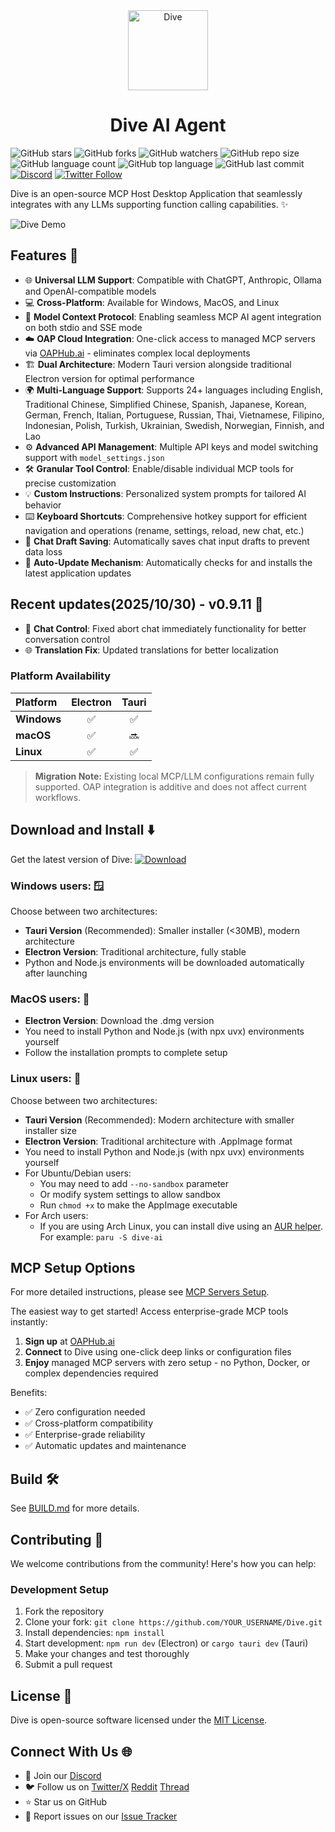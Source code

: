 <div align="center">
<img src="build/icon.png" alt="Dive" width="128" height="128">
<h1>Dive AI Agent</h1>
</div>

![GitHub stars](https://img.shields.io/github/stars/OpenAgentPlatform/Dive?style=social)
![GitHub forks](https://img.shields.io/github/forks/OpenAgentPlatform/Dive?style=social)
![GitHub watchers](https://img.shields.io/github/watchers/OpenAgentPlatform/Dive?style=social)
![GitHub repo size](https://img.shields.io/github/repo-size/OpenAgentPlatform/Dive)
![GitHub language count](https://img.shields.io/github/languages/count/OpenAgentPlatform/Dive)
![GitHub top language](https://img.shields.io/github/languages/top/OpenAgentPlatform/Dive)
![GitHub last commit](https://img.shields.io/github/last-commit/OpenAgentPlatform/Dive?color=red)
[![Discord](https://img.shields.io/badge/Discord-Dive-blue?logo=discord&logoColor=white)](https://discord.gg/xaV7xzMYBA)
[![Twitter Follow](https://img.shields.io/twitter/follow/Dive_ai_agent?style=social)](https://twitter.com/Dive_ai_agent)

Dive is an open-source MCP Host Desktop Application that seamlessly integrates with any LLMs supporting function calling capabilities. ✨

![Dive Demo](./docs/0.8.0_DiveGIF.gif)

## Features 🎯

- 🌐 **Universal LLM Support**: Compatible with ChatGPT, Anthropic, Ollama and OpenAI-compatible models
- 💻 **Cross-Platform**: Available for Windows, MacOS, and Linux
- 🔄 **Model Context Protocol**: Enabling seamless MCP AI agent integration on both stdio and SSE mode
- ☁️ **OAP Cloud Integration**: One-click access to managed MCP servers via [OAPHub.ai](https://oaphub.ai/) - eliminates complex local deployments
- 🏗️ **Dual Architecture**: Modern Tauri version alongside traditional Electron version for optimal performance
- 🌍 **Multi-Language Support**: Supports 24+ languages including English, Traditional Chinese, Simplified Chinese, Spanish, Japanese, Korean, German, French, Italian, Portuguese, Russian, Thai, Vietnamese, Filipino, Indonesian, Polish, Turkish, Ukrainian, Swedish, Norwegian, Finnish, and Lao
- ⚙️ **Advanced API Management**: Multiple API keys and model switching support with `model_settings.json`
- 🛠️ **Granular Tool Control**: Enable/disable individual MCP tools for precise customization
- 💡 **Custom Instructions**: Personalized system prompts for tailored AI behavior
- ⌨️ **Keyboard Shortcuts**: Comprehensive hotkey support for efficient navigation and operations (rename, settings, reload, new chat, etc.)
- 📝 **Chat Draft Saving**: Automatically saves chat input drafts to prevent data loss
- 🔄 **Auto-Update Mechanism**: Automatically checks for and installs the latest application updates

## Recent updates(2025/10/30) - v0.9.11 🎉

- 💬 **Chat Control**: Fixed abort chat immediately functionality for better conversation control
- 🌐 **Translation Fix**: Updated translations for better localization

### Platform Availability

| Platform | Electron | Tauri |
| :--- | :---: | :---: |
| **Windows** | ✅ | ✅ |
| **macOS** | ✅ | 🔜 |
| **Linux** | ✅ | ✅ |

> **Migration Note:** Existing local MCP/LLM configurations remain fully supported. OAP integration is additive and does not affect current workflows.

## Download and Install ⬇️

Get the latest version of Dive:
[![Download](https://img.shields.io/badge/Download-Latest%20Release-blue.svg)](https://github.com/OpenAgentPlatform/Dive/releases/latest)

### Windows users: 🪟
Choose between two architectures:
- **Tauri Version** (Recommended): Smaller installer (<30MB), modern architecture
- **Electron Version**: Traditional architecture, fully stable
- Python and Node.js environments will be downloaded automatically after launching

### MacOS users: 🍎
- **Electron Version**: Download the .dmg version
- You need to install Python and Node.js (with npx uvx) environments yourself
- Follow the installation prompts to complete setup

### Linux users: 🐧
Choose between two architectures:
- **Tauri Version** (Recommended): Modern architecture with smaller installer size
- **Electron Version**: Traditional architecture with .AppImage format
- You need to install Python and Node.js (with npx uvx) environments yourself
- For Ubuntu/Debian users:
  - You may need to add `--no-sandbox` parameter
  - Or modify system settings to allow sandbox
  - Run `chmod +x` to make the AppImage executable
- For Arch users:
  - If you are using Arch Linux, you can install dive using an [AUR helper](https://wiki.archlinux.org/title/AUR_helpers). For example: `paru -S dive-ai`

## MCP Setup Options

For more detailed instructions, please see [MCP Servers Setup](MCP_SETUP.md).

The easiest way to get started! Access enterprise-grade MCP tools instantly:

1. **Sign up** at [OAPHub.ai](https://oaphub.ai/)
2. **Connect** to Dive using one-click deep links or configuration files
3. **Enjoy** managed MCP servers with zero setup - no Python, Docker, or complex dependencies required

Benefits:
- ✅ Zero configuration needed
- ✅ Cross-platform compatibility
- ✅ Enterprise-grade reliability
- ✅ Automatic updates and maintenance

## Build 🛠️

See [BUILD.md](BUILD.md) for more details.

## Contributing 🤝

We welcome contributions from the community! Here's how you can help:

### Development Setup

1. Fork the repository
2. Clone your fork: `git clone https://github.com/YOUR_USERNAME/Dive.git`
3. Install dependencies: `npm install`
4. Start development: `npm run dev` (Electron) or `cargo tauri dev` (Tauri)
5. Make your changes and test thoroughly
6. Submit a pull request

## License 📄

Dive is open-source software licensed under the [MIT License](LICENSE).

## Connect With Us 🌐
- 💬 Join our [Discord](https://discord.gg/xaV7xzMYBA)
- 🐦 Follow us on [Twitter/X](https://x.com/Dive_ai_agent) [Reddit](https://www.reddit.com/user/BigGo_official/) [Thread](https://www.threads.net/@dive_mcpserver)
- ⭐ Star us on GitHub
- 🐛 Report issues on our [Issue Tracker](https://github.com/OpenAgentPlatform/Dive/issues)

